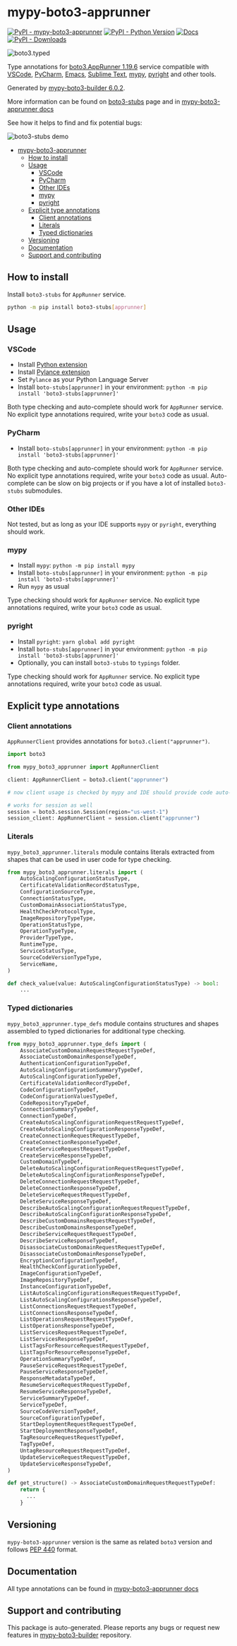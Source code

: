 <a id="mypy-boto3-apprunner"></a>

# mypy-boto3-apprunner

[![PyPI - mypy-boto3-apprunner](https://img.shields.io/pypi/v/mypy-boto3-apprunner.svg?color=blue)](https://pypi.org/project/mypy-boto3-apprunner)
[![PyPI - Python Version](https://img.shields.io/pypi/pyversions/mypy-boto3-apprunner.svg?color=blue)](https://pypi.org/project/mypy-boto3-apprunner)
[![Docs](https://img.shields.io/readthedocs/mypy-boto3-builder.svg?color=blue)](https://mypy-boto3-builder.readthedocs.io/)
[![PyPI - Downloads](https://img.shields.io/pypi/dw/mypy-boto3-apprunner?color=blue)](https://pypistats.org/packages/mypy-boto3-apprunner)

![boto3.typed](https://github.com/vemel/mypy_boto3_builder/raw/master/logo.png)

Type annotations for
[boto3.AppRunner 1.19.6](https://boto3.amazonaws.com/v1/documentation/api/1.19.6/reference/services/apprunner.html#AppRunner)
service compatible with [VSCode](https://code.visualstudio.com/),
[PyCharm](https://www.jetbrains.com/pycharm/),
[Emacs](https://www.gnu.org/software/emacs/),
[Sublime Text](https://www.sublimetext.com/),
[mypy](https://github.com/python/mypy),
[pyright](https://github.com/microsoft/pyright) and other tools.

Generated by
[mypy-boto3-builder 6.0.2](https://github.com/vemel/mypy_boto3_builder).

More information can be found on
[boto3-stubs](https://pypi.org/project/boto3-stubs/) page and in
[mypy-boto3-apprunner docs](https://vemel.github.io/boto3_stubs_docs/mypy_boto3_apprunner/)

See how it helps to find and fix potential bugs:

![boto3-stubs demo](https://github.com/vemel/mypy_boto3_builder/raw/master/demo.gif)

- [mypy-boto3-apprunner](#mypy-boto3-apprunner)
  - [How to install](#how-to-install)
  - [Usage](#usage)
    - [VSCode](#vscode)
    - [PyCharm](#pycharm)
    - [Other IDEs](#other-ides)
    - [mypy](#mypy)
    - [pyright](#pyright)
  - [Explicit type annotations](#explicit-type-annotations)
    - [Client annotations](#client-annotations)
    - [Literals](#literals)
    - [Typed dictionaries](#typed-dictionaries)
  - [Versioning](#versioning)
  - [Documentation](#documentation)
  - [Support and contributing](#support-and-contributing)

<a id="how-to-install"></a>

## How to install

Install `boto3-stubs` for `AppRunner` service.

```bash
python -m pip install boto3-stubs[apprunner]
```

<a id="usage"></a>

## Usage

<a id="vscode"></a>

### VSCode

- Install
  [Python extension](https://marketplace.visualstudio.com/items?itemName=ms-python.python)
- Install
  [Pylance extension](https://marketplace.visualstudio.com/items?itemName=ms-python.vscode-pylance)
- Set `Pylance` as your Python Language Server
- Install `boto-stubs[apprunner]` in your environment:
  `python -m pip install 'boto3-stubs[apprunner]'`

Both type checking and auto-complete should work for `AppRunner` service. No
explicit type annotations required, write your `boto3` code as usual.

<a id="pycharm"></a>

### PyCharm

- Install `boto-stubs[apprunner]` in your environment:
  `python -m pip install 'boto3-stubs[apprunner]'`

Both type checking and auto-complete should work for `AppRunner` service. No
explicit type annotations required, write your `boto3` code as usual.
Auto-complete can be slow on big projects or if you have a lot of installed
`boto3-stubs` submodules.

<a id="other-ides"></a>

### Other IDEs

Not tested, but as long as your IDE supports `mypy` or `pyright`, everything
should work.

<a id="mypy"></a>

### mypy

- Install `mypy`: `python -m pip install mypy`
- Install `boto-stubs[apprunner]` in your environment:
  `python -m pip install 'boto3-stubs[apprunner]'`
- Run `mypy` as usual

Type checking should work for `AppRunner` service. No explicit type annotations
required, write your `boto3` code as usual.

<a id="pyright"></a>

### pyright

- Install `pyright`: `yarn global add pyright`
- Install `boto-stubs[apprunner]` in your environment:
  `python -m pip install 'boto3-stubs[apprunner]'`
- Optionally, you can install `boto3-stubs` to `typings` folder.

Type checking should work for `AppRunner` service. No explicit type annotations
required, write your `boto3` code as usual.

<a id="explicit-type-annotations"></a>

## Explicit type annotations

<a id="client-annotations"></a>

### Client annotations

`AppRunnerClient` provides annotations for `boto3.client("apprunner")`.

```python
import boto3

from mypy_boto3_apprunner import AppRunnerClient

client: AppRunnerClient = boto3.client("apprunner")

# now client usage is checked by mypy and IDE should provide code auto-complete

# works for session as well
session = boto3.session.Session(region="us-west-1")
session_client: AppRunnerClient = session.client("apprunner")
```

<a id="literals"></a>

### Literals

`mypy_boto3_apprunner.literals` module contains literals extracted from shapes
that can be used in user code for type checking.

```python
from mypy_boto3_apprunner.literals import (
    AutoScalingConfigurationStatusType,
    CertificateValidationRecordStatusType,
    ConfigurationSourceType,
    ConnectionStatusType,
    CustomDomainAssociationStatusType,
    HealthCheckProtocolType,
    ImageRepositoryTypeType,
    OperationStatusType,
    OperationTypeType,
    ProviderTypeType,
    RuntimeType,
    ServiceStatusType,
    SourceCodeVersionTypeType,
    ServiceName,
)

def check_value(value: AutoScalingConfigurationStatusType) -> bool:
    ...
```

<a id="typed-dictionaries"></a>

### Typed dictionaries

`mypy_boto3_apprunner.type_defs` module contains structures and shapes
assembled to typed dictionaries for additional type checking.

```python
from mypy_boto3_apprunner.type_defs import (
    AssociateCustomDomainRequestRequestTypeDef,
    AssociateCustomDomainResponseTypeDef,
    AuthenticationConfigurationTypeDef,
    AutoScalingConfigurationSummaryTypeDef,
    AutoScalingConfigurationTypeDef,
    CertificateValidationRecordTypeDef,
    CodeConfigurationTypeDef,
    CodeConfigurationValuesTypeDef,
    CodeRepositoryTypeDef,
    ConnectionSummaryTypeDef,
    ConnectionTypeDef,
    CreateAutoScalingConfigurationRequestRequestTypeDef,
    CreateAutoScalingConfigurationResponseTypeDef,
    CreateConnectionRequestRequestTypeDef,
    CreateConnectionResponseTypeDef,
    CreateServiceRequestRequestTypeDef,
    CreateServiceResponseTypeDef,
    CustomDomainTypeDef,
    DeleteAutoScalingConfigurationRequestRequestTypeDef,
    DeleteAutoScalingConfigurationResponseTypeDef,
    DeleteConnectionRequestRequestTypeDef,
    DeleteConnectionResponseTypeDef,
    DeleteServiceRequestRequestTypeDef,
    DeleteServiceResponseTypeDef,
    DescribeAutoScalingConfigurationRequestRequestTypeDef,
    DescribeAutoScalingConfigurationResponseTypeDef,
    DescribeCustomDomainsRequestRequestTypeDef,
    DescribeCustomDomainsResponseTypeDef,
    DescribeServiceRequestRequestTypeDef,
    DescribeServiceResponseTypeDef,
    DisassociateCustomDomainRequestRequestTypeDef,
    DisassociateCustomDomainResponseTypeDef,
    EncryptionConfigurationTypeDef,
    HealthCheckConfigurationTypeDef,
    ImageConfigurationTypeDef,
    ImageRepositoryTypeDef,
    InstanceConfigurationTypeDef,
    ListAutoScalingConfigurationsRequestRequestTypeDef,
    ListAutoScalingConfigurationsResponseTypeDef,
    ListConnectionsRequestRequestTypeDef,
    ListConnectionsResponseTypeDef,
    ListOperationsRequestRequestTypeDef,
    ListOperationsResponseTypeDef,
    ListServicesRequestRequestTypeDef,
    ListServicesResponseTypeDef,
    ListTagsForResourceRequestRequestTypeDef,
    ListTagsForResourceResponseTypeDef,
    OperationSummaryTypeDef,
    PauseServiceRequestRequestTypeDef,
    PauseServiceResponseTypeDef,
    ResponseMetadataTypeDef,
    ResumeServiceRequestRequestTypeDef,
    ResumeServiceResponseTypeDef,
    ServiceSummaryTypeDef,
    ServiceTypeDef,
    SourceCodeVersionTypeDef,
    SourceConfigurationTypeDef,
    StartDeploymentRequestRequestTypeDef,
    StartDeploymentResponseTypeDef,
    TagResourceRequestRequestTypeDef,
    TagTypeDef,
    UntagResourceRequestRequestTypeDef,
    UpdateServiceRequestRequestTypeDef,
    UpdateServiceResponseTypeDef,
)

def get_structure() -> AssociateCustomDomainRequestRequestTypeDef:
    return {
      ...
    }
```

<a id="versioning"></a>

## Versioning

`mypy-boto3-apprunner` version is the same as related `boto3` version and
follows [PEP 440](https://www.python.org/dev/peps/pep-0440/) format.

<a id="documentation"></a>

## Documentation

All type annotations can be found in
[mypy-boto3-apprunner docs](https://vemel.github.io/boto3_stubs_docs/mypy_boto3_apprunner/)

<a id="support-and-contributing"></a>

## Support and contributing

This package is auto-generated. Please reports any bugs or request new features
in [mypy-boto3-builder](https://github.com/vemel/mypy_boto3_builder/issues/)
repository.
